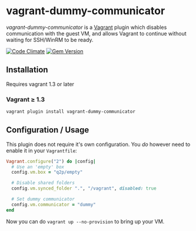 # vagrant-dummy-communicator

*vagrant-dummy-communicator* is a [Vagrant](http://vagrantup.com) plugin which disables communication with the guest VM, and allows Vagrant to continue without waiting for SSH/WinRM to be ready.

[![Code Climate](https://codeclimate.com/github/dotless-de/vagrant-dummy-communicator.svg)](https://codeclimate.com/github/dotless-de/vagrant-dummy-communicator)
[![Gem Version](https://badge.fury.io/rb/vagrant-dummy-communicator.svg)](https://badge.fury.io/rb/vagrant-dummy-communicator)

## Installation

Requires vagrant 1.3 or later

### Vagrant ≥ 1.3

```bash
vagrant plugin install vagrant-dummy-communicator
```

## Configuration / Usage

This plugin does not require it's own configuration. You *do* however need to enable
it in your `Vagrantfile`:

```ruby
Vagrant.configure("2") do |config|
  # Use an 'empty' box
  config.vm.box = "q2p/empty"

  # Disable shared folders
  config.vm.synced_folder ".", "/vagrant", disabled: true

  # Set dummy communicator
  config.vm.communicator = "dummy"
end
```

Now you can do `vagrant up --no-provision` to bring up your VM.
